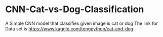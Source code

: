 # CNN-Cat-vs-Dog-Classification
A Simple CNN model that classifies given image is cat or dog
The link for Data set is https://www.kaggle.com/tongpython/cat-and-dog
